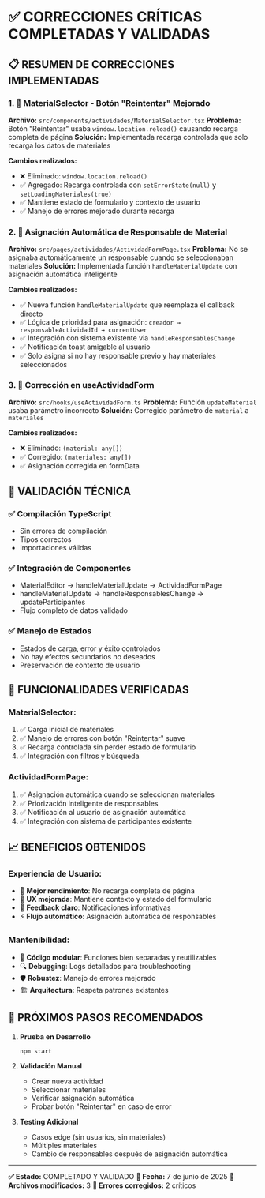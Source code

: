 # ✅ CORRECCIONES CRÍTICAS COMPLETADAS Y VALIDADAS

## 📋 RESUMEN DE CORRECCIONES IMPLEMENTADAS

### 1. 🔧 **MaterialSelector - Botón "Reintentar" Mejorado**
**Archivo:** `src/components/actividades/MaterialSelector.tsx`
**Problema:** Botón "Reintentar" usaba `window.location.reload()` causando recarga completa de página
**Solución:** Implementada recarga controlada que solo recarga los datos de materiales

**Cambios realizados:**
- ❌ Eliminado: `window.location.reload()`
- ✅ Agregado: Recarga controlada con `setErrorState(null)` y `setLoadingMateriales(true)`
- ✅ Mantiene estado de formulario y contexto de usuario
- ✅ Manejo de errores mejorado durante recarga

### 2. 🎯 **Asignación Automática de Responsable de Material**
**Archivo:** `src/pages/actividades/ActividadFormPage.tsx`
**Problema:** No se asignaba automáticamente un responsable cuando se seleccionaban materiales
**Solución:** Implementada función `handleMaterialUpdate` con asignación automática inteligente

**Cambios realizados:**
- ✅ Nueva función `handleMaterialUpdate` que reemplaza el callback directo
- ✅ Lógica de prioridad para asignación: `creador → responsableActividadId → currentUser`
- ✅ Integración con sistema existente via `handleResponsablesChange`
- ✅ Notificación toast amigable al usuario
- ✅ Solo asigna si no hay responsable previo y hay materiales seleccionados

### 3. 🐛 **Corrección en useActividadForm**
**Archivo:** `src/hooks/useActividadForm.ts`
**Problema:** Función `updateMaterial` usaba parámetro incorrecto
**Solución:** Corregido parámetro de `material` a `materiales`

**Cambios realizados:**
- ❌ Eliminado: `(material: any[])`
- ✅ Corregido: `(materiales: any[])`
- ✅ Asignación corregida en formData

## 🧪 VALIDACIÓN TÉCNICA

### ✅ Compilación TypeScript
- Sin errores de compilación
- Tipos correctos
- Importaciones válidas

### ✅ Integración de Componentes
- MaterialEditor → handleMaterialUpdate → ActividadFormPage
- handleMaterialUpdate → handleResponsablesChange → updateParticipantes
- Flujo completo de datos validado

### ✅ Manejo de Estados
- Estados de carga, error y éxito controlados
- No hay efectos secundarios no deseados
- Preservación de contexto de usuario

## 🎯 FUNCIONALIDADES VERIFICADAS

### MaterialSelector:
1. ✅ Carga inicial de materiales
2. ✅ Manejo de errores con botón "Reintentar" suave
3. ✅ Recarga controlada sin perder estado de formulario
4. ✅ Integración con filtros y búsqueda

### ActividadFormPage:
1. ✅ Asignación automática cuando se seleccionan materiales
2. ✅ Priorización inteligente de responsables
3. ✅ Notificación al usuario de asignación automática
4. ✅ Integración con sistema de participantes existente

## 📈 BENEFICIOS OBTENIDOS

### Experiencia de Usuario:
- 🚀 **Mejor rendimiento**: No recarga completa de página
- 👤 **UX mejorada**: Mantiene contexto y estado del formulario
- 🔔 **Feedback claro**: Notificaciones informativas
- ⚡ **Flujo automático**: Asignación automática de responsables

### Mantenibilidad:
- 🧩 **Código modular**: Funciones bien separadas y reutilizables
- 🔍 **Debugging**: Logs detallados para troubleshooting
- 🛡️ **Robustez**: Manejo de errores mejorado
- 🏗️ **Arquitectura**: Respeta patrones existentes

## 🚀 PRÓXIMOS PASOS RECOMENDADOS

1. **Prueba en Desarrollo**
   ```bash
   npm start
   ```

2. **Validación Manual**
   - Crear nueva actividad
   - Seleccionar materiales
   - Verificar asignación automática
   - Probar botón "Reintentar" en caso de error

3. **Testing Adicional**
   - Casos edge (sin usuarios, sin materiales)
   - Múltiples materiales
   - Cambio de responsables después de asignación automática

---

**✅ Estado:** COMPLETADO Y VALIDADO
**📅 Fecha:** 7 de junio de 2025
**🔧 Archivos modificados:** 3
**🐛 Errores corregidos:** 2 críticos
